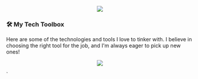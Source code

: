 <p align="center">
  <img src="https://capsule-render.vercel.app/api?text=Hey Everyone!🕹️my name is Rom&animation=fadeIn&type=waving&color=gradient&height=100"/>
</p>

### 🛠️ My Tech Toolbox

Here are some of the technologies and tools I love to tinker with. I believe in choosing the right tool for the job, and I'm always eager to pick up new ones!

<p align="center">
  <a href="https://skillicons.dev">
    <img src="https://skillicons.dev/icons?i=git,java,py,ts,js,kubernetes,docker,c,cs,css,html,mysql,react,nodejs,express,tensorflow,firebase,unity,postman,vscode,pycharm,idea,clion&perline=5" />
  </a>
</p>`
